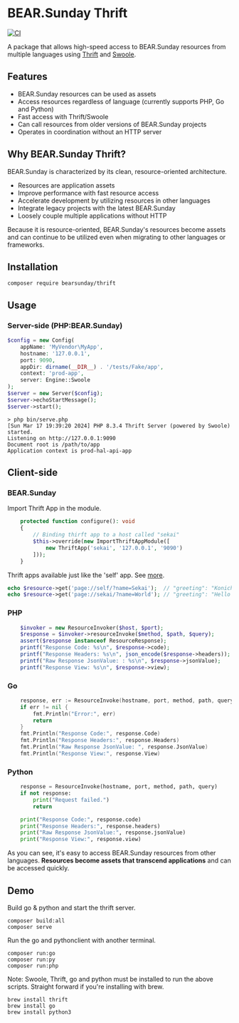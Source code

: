 # BEAR.Sunday Thrift

[![CI](https://github.com/bearsunday/BEAR.Thrift/actions/workflows/main.yml/badge.svg)](https://github.com/bearsunday/BEAR.Thrift/actions/workflows/main.yml)

A package that allows high-speed access to BEAR.Sunday resources from multiple languages using [Thrift](https://thrift.apache.org/) and [Swoole](https://www.php.net/manual/en/book.swoole.php).

## Features
 * BEAR.Sunday resources can be used as assets
 * Access resources regardless of language (currently supports PHP, Go and Python)
* Fast access with Thrift/Swoole
* Can call resources from older versions of BEAR.Sunday projects
* Operates in coordination without an HTTP server

## Why BEAR.Sunday Thrift?

BEAR.Sunday is characterized by its clean, resource-oriented architecture.

 * Resources are application assets
 * Improve performance with fast resource access
 * Accelerate development by utilizing resources in other languages
 * Integrate legacy projects with the latest BEAR.Sunday
 * Loosely couple multiple applications without HTTP

Because it is resource-oriented, BEAR.Sunday's resources become assets and can continue to be utilized even when migrating to other languages or frameworks.

## Installation

```
composer require bearsunday/thrift
```

## Usage

### Server-side (PHP:BEAR.Sunday)

```php
$config = new Config(
    appName: 'MyVendor\MyApp',
    hostname: '127.0.0.1',
    port: 9090,
    appDir: dirname(__DIR__) . '/tests/Fake/app',
    context: 'prod-app',
    server: Engine::Swoole
);
$server = new Server($config);
$server->echoStartMessage();
$server->start();
```

```shell
> php bin/serve.php
[Sun Mar 17 19:39:20 2024] PHP 8.3.4 Thrift Server (powered by Swoole) started.
Listening on http://127.0.0.1:9090
Document root is /path/to/app
Application context is prod-hal-api-app
```

## Client-side

### BEAR.Sunday

Import Thrift App in the module.
```php
    protected function configure(): void
    {
        // Binding thirft app to a host called "sekai"
        $this->override(new ImportThriftAppModule([
            new ThriftApp('sekai', '127.0.0.1', '9090')
        ]));
    }
```

Thrift apps available just like the 'self' app. See [more](/client/bear_client/main.php).
```php
echo $resource->get('page://self/?name=Sekai');  // "greeting": "Konichiwa Sekai" from local app
echo $resource->get('page://sekai/?name=World'); // "greeting": "Hello World" from remote(127.0.0.1:9090) app
```


### PHP

```php
    $invoker = new ResourceInvoker($host, $port);
    $response = $invoker->resourceInvoke($method, $path, $query);
    assert($response instanceof ResourceResponse);
    printf("Response Code: %s\n", $response->code);
    printf("Response Headers: %s\n", json_encode($response->headers));
    printf("Raw Response JsonValue: : %s\n", $response->jsonValue);
    printf("Response View: %s\n", $response->view);
```

### Go

```go
    response, err := ResourceInvoke(hostname, port, method, path, query)
    if err != nil {
        fmt.Println("Error:", err)
        return
    }
    fmt.Println("Response Code:", response.Code)
    fmt.Println("Response Headers:", response.Headers)
    fmt.Println("Raw Response JsonValue: ", response.JsonValue)
    fmt.Println("Response View:", response.View)
```

### Python

```python
    response = ResourceInvoke(hostname, port, method, path, query)
    if not response:
        print("Request failed.")
        return

    print("Response Code:", response.code)
    print("Response Headers:", response.headers)
    print("Raw Response JsonValue:", response.jsonValue)
    print("Response View:", response.view)
```

As you can see, it's easy to access BEAR.Sunday resources from other languages.
**Resources become assets that transcend applications** and can be accessed quickly.

## Demo

Build go & python and start the thrift server.

```
composer build:all
composer serve
```

Run the go and pythonclient with another terminal.

```
composer run:go
composer run:py
composer run:php
```

Note: Swoole, Thrift, go and python must be installed to run the above scripts. Straight forward if you're installing with brew.

```
brew install thrift
brew install go
brew install python3
```
